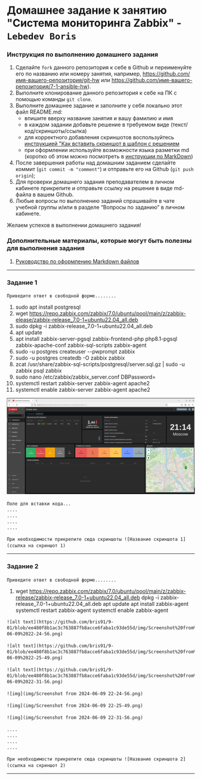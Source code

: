 # Домашнее задание к занятию "Система мониторинга Zabbix" - `Lebedev Boris`


### Инструкция по выполнению домашнего задания

   1. Сделайте `fork` данного репозитория к себе в Github и переименуйте его по названию или номеру занятия, например, https://github.com/имя-вашего-репозитория/git-hw или  https://github.com/имя-вашего-репозитория/7-1-ansible-hw).
   2. Выполните клонирование данного репозитория к себе на ПК с помощью команды `git clone`.
   3. Выполните домашнее задание и заполните у себя локально этот файл README.md:
      - впишите вверху название занятия и вашу фамилию и имя
      - в каждом задании добавьте решение в требуемом виде (текст/код/скриншоты/ссылка)
      - для корректного добавления скриншотов воспользуйтесь [инструкцией "Как вставить скриншот в шаблон с решением](https://github.com/netology-code/sys-pattern-homework/blob/main/screen-instruction.md)
      - при оформлении используйте возможности языка разметки md (коротко об этом можно посмотреть в [инструкции  по MarkDown](https://github.com/netology-code/sys-pattern-homework/blob/main/md-instruction.md))
   4. После завершения работы над домашним заданием сделайте коммит (`git commit -m "comment"`) и отправьте его на Github (`git push origin`);
   5. Для проверки домашнего задания преподавателем в личном кабинете прикрепите и отправьте ссылку на решение в виде md-файла в вашем Github.
   6. Любые вопросы по выполнению заданий спрашивайте в чате учебной группы и/или в разделе “Вопросы по заданию” в личном кабинете.
   
Желаем успехов в выполнении домашнего задания!
   
### Дополнительные материалы, которые могут быть полезны для выполнения задания

1. [Руководство по оформлению Markdown файлов](https://gist.github.com/Jekins/2bf2d0638163f1294637#Code)

---

### Задание 1

`Приведите ответ в свободной форме........`

1.  sudo apt install postgresql
2.  wget https://repo.zabbix.com/zabbix/7.0/ubuntu/pool/main/z/zabbix-elease/zabbix-release_7.0-1+ubuntu22.04_all.deb
3.  sudo dpkg -i zabbix-release_7.0-1+ubuntu22.04_all.deb
4.  apt update
5.  apt install zabbix-server-pgsql zabbix-frontend-php php8.1-pgsql zabbix-apache-conf zabbix-sql-scripts zabbix-agent
6.  sudo -u postgres createuser --pwprompt zabbix
7.  sudo -u postgres createdb -O zabbix zabbix
8.  zcat /usr/share/zabbix-sql-scripts/postgresql/server.sql.gz | sudo -u zabbix psql zabbix
9.  sudo nano /etc/zabbix/zabbix_server.conf DBPassword=
10. systemctl restart zabbix-server zabbix-agent apache2
11. systemctl enable zabbix-server zabbix-agent apache2 
 
![alt text](https://github.com/bris91/9-01/blob/029f9f5498f148b9891aedab5ca7585a54c6c5ce/img/Screenshot%20from%202024-06-09%2021-14-26.png)


```
Поле для вставки кода...
....
....
....
....
```

`При необходимости прикрепитe сюда скриншоты
![Название скриншота 1](ссылка на скриншот 1)`


---

### Задание 2

`Приведите ответ в свободной форме........`

1. wget https://repo.zabbix.com/zabbix/7.0/ubuntu/pool/main/z/zabbix-release/zabbix-release_7.0-1+ubuntu22.04_all.deb
   dpkg -i zabbix-release_7.0-1+ubuntu22.04_all.deb
   apt update
   apt install zabbix-agent
   systemctl restart zabbix-agent
   systemctl enable zabbix-agent

```
![alt text](https://github.com/bris91/9-01/blob/ee480f8b1ac3c763887fb8acce6faba1c93de55d/img/Screenshot%20from%202024-06-09%2022-24-56.png)

![alt text](https://github.com/bris91/9-01/blob/ee480f8b1ac3c763887fb8acce6faba1c93de55d/img/Screenshot%20from%202024-06-09%2022-25-49.png)

![alt text](https://github.com/bris91/9-01/blob/ee480f8b1ac3c763887fb8acce6faba1c93de55d/img/Screenshot%20from%202024-06-09%2022-31-56.png)

![img](img/Screenshot from 2024-06-09 22-24-56.png)

![img](img/Screenshot from 2024-06-09 22-25-49.png)

![img](img/Screenshot from 2024-06-09 22-31-56.png)

....
....
....
....
```

`При необходимости прикрепитe сюда скриншоты
![Название скриншота 2](ссылка на скриншот 2)`


---


